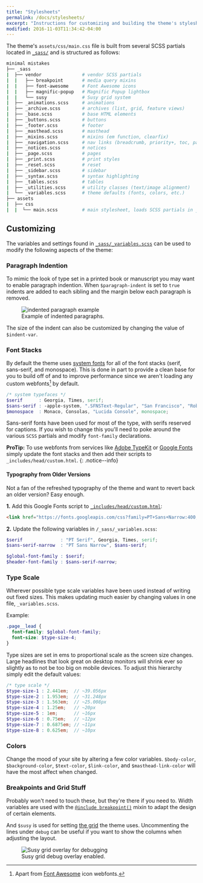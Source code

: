 ```yaml
---
title: "Stylesheets"
permalink: /docs/stylesheets/
excerpt: "Instructions for customizing and building the theme's stylesheets."
modified: 2016-11-03T11:34:42-04:00
---
```


The theme's `assets/css/main.css` file is built from several SCSS partials located in [`_sass/`](https://github.com/mmistakes/minimal-mistakes/tree/master/_sass) and is structured as follows:

```bash
minimal mistakes
├── _sass
|  ├── vendor               # vendor SCSS partials
|  |   ├── breakpoint       # media query mixins
|  |   ├── font-awesome     # Font Awesome icons
|  |   ├── magnific-popup   # Magnific Popup lightbox
|  |   └── susy             # Susy grid system
|  ├── _animations.scss     # animations
|  ├── _archive.scss        # archives (list, grid, feature views)
|  ├── _base.scss           # base HTML elements
|  ├── _buttons.scss        # buttons
|  ├── _footer.scss         # footer
|  ├── _masthead.scss       # masthead
|  ├── _mixins.scss         # mixins (em function, clearfix)
|  ├── _navigation.scss     # nav links (breadcrumb, priority+, toc, pagination, etc.)
|  ├── _notices.scss        # notices
|  ├── _page.scss           # pages
|  ├── _print.scss          # print styles
|  ├── _reset.scss          # reset
|  ├── _sidebar.scss        # sidebar
|  ├── _syntax.scss         # syntax highlighting
|  ├── _tables.scss         # tables
|  ├── _utilities.scss      # utility classes (text/image alignment)
|  └── _variables.scss      # theme defaults (fonts, colors, etc.)
├── assets
|  ├── css
|  |  └── main.scss         # main stylesheet, loads SCSS partials in _sass
```

## Customizing

The variables and settings found in [`_sass/_variables.scss`](https://github.com/mmistakes/minimal-mistakes/blob/master/_sass/_variables.scss) can be used to modify the following aspects of the theme:

### Paragraph Indention 

To mimic the look of type set in a printed book or manuscript you may want to enable paragraph indention. When `$paragraph-indent` is set to `true` indents are added to each sibling and the margin below each paragraph is removed.

<figure>
  <img src="{{ '/assets/images/mm-paragraph-indent-example.jpg' | absolute_url }}" alt="indented paragraph example">
  <figcaption>Example of indented paragraphs.</figcaption>
</figure>

The size of the indent can also be customized by changing the value of `$indent-var`.

### Font Stacks

By default the theme uses [system fonts](https://medium.com/designing-medium/system-shock-6b1dc6d6596f#.rb81vgn7i) for all of the font stacks (serif, sans-serif, and monospace). This is done in part to provide a clean base for you to build off of and to improve performance since we aren't loading any custom webfonts[^font-awesome] by default.

```scss
/* system typefaces */
$serif      : Georgia, Times, serif;
$sans-serif : -apple-system, ".SFNSText-Regular", "San Francisco", "Roboto", "Segoe UI", "Helvetica Neue", "Lucida Grande", Arial, sans-serif;
$monospace  : Monaco, Consolas, "Lucida Console", monospace;
```

[^font-awesome]: Apart from [Font Awesome](https://fortawesome.github.io/Font-Awesome/) icon webfonts.

Sans-serif fonts have been used for most of the type, with serifs reserved for captions. If you wish to change this you'll need to poke around the various `SCSS` partials and modify `font-family` declarations.

**ProTip:** To use webfonts from services like [Adobe TypeKit](https://typekit.com/) or [Google Fonts](https://www.google.com/fonts) simply update the font stacks and then add their scripts to `_includes/head/custom.html`.
{: .notice--info}

#### Typography from Older Versions

Not a fan of the refreshed typography of the theme and want to revert back an older version? Easy enough.

**1.** Add this Google Fonts script to [`_includes/head/custom.html`](https://github.com/mmistakes/minimal-mistakes/blob/master/_includes/head/custom.html):

```html
<link href="https://fonts.googleapis.com/css?family=PT+Sans+Narrow:400,700|PT+Serif:400,700,400italic" rel="stylesheet" type="text/css">
```

**2.** Update the following variables in `/_sass/_variables.scss`:

```scss
$serif              : "PT Serif", Georgia, Times, serif;
$sans-serif-narrow  : "PT Sans Narrow", $sans-serif;

$global-font-family : $serif;
$header-font-family : $sans-serif-narrow;
```

### Type Scale

Wherever possible type scale variables have been used instead of writing out fixed sizes. This makes updating much easier by changing values in one file, `_variables.scss`. 

Example:

```scss
.page__lead {
  font-family: $global-font-family;
  font-size: $type-size-4;
}
```

Type sizes are set in ems to proportional scale as the screen size changes. Large headlines that look great on desktop monitors will shrink ever so slightly as to not be too big on mobile devices. To adjust this hierarchy simply edit the default values:

```scss
/* type scale */
$type-size-1 : 2.441em;  // ~39.056px
$type-size-2 : 1.953em;  // ~31.248px
$type-size-3 : 1.563em;  // ~25.008px
$type-size-4 : 1.25em;   // ~20px
$type-size-5 : 1em;      // ~16px
$type-size-6 : 0.75em;   // ~12px
$type-size-7 : 0.6875em; // ~11px
$type-size-8 : 0.625em;  // ~10px
```

### Colors

Change the mood of your site by altering a few color variables. `$body-color`, `$background-color`, `$text-color`, `$link-color`, and `$masthead-link-color` will have the most affect when changed.

### Breakpoints and Grid Stuff

Probably won't need to touch these, but they're there if you need to. Width variables are used with the [`@include breakpoint()`](http://breakpoint-sass.com/) mixin to adapt the design of certain elements.

And `$susy` is used for setting [the grid](http://susy.oddbird.net/) the theme uses. Uncommenting the lines under `debug` can be useful if you want to show the columns when adjusting the layout.

<figure>
  <img src="{{ '/assets/images/mm-susy-grid-overlay.jpg' | absolute_url }}" alt="Susy grid overlay for debugging">
  <figcaption>Susy grid debug overlay enabled.</figcaption>
</figure>